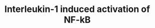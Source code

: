 ---
annotations:
- id: PW:0000003
  parent: signaling pathway
  type: Pathway Ontology
  value: signaling pathway
authors:
- AAR&Co
- Jmelius
- Khanspers
- Egonw
- MaintBot
- Eweitz
description: Interleukin-1 Induced activation of NF-kB through the phosphorylated
  TRAF6/Ajuba/PKCz/SQST1 complex. The pathway is defined by multiple binding steps
  to the TRAF6/Ajuba/PKCz/SQST1 complex. The small arrows constitute a earlier binding.
  After binding occurs the complex is phosphorylated and activates NF-kB. This pathway
  is based on figure 6 from Li et al.
last-edited: 2021-05-23
ndex: 84a721d9-8b67-11eb-9e72-0ac135e8bacf
organisms:
- Homo sapiens
redirect_from:
- /index.php/Pathway:WP3656
- /instance/WP3656
revision: null
schema-jsonld:
- '@context': https://schema.org/
  '@id': https://wikipathways.github.io/pathways/WP3656.html
  '@type': Dataset
  creator:
    '@type': Organization
    name: WikiPathways
  description: Interleukin-1 Induced activation of NF-kB through the phosphorylated
    TRAF6/Ajuba/PKCz/SQST1 complex. The pathway is defined by multiple binding steps
    to the TRAF6/Ajuba/PKCz/SQST1 complex. The small arrows constitute a earlier binding.
    After binding occurs the complex is phosphorylated and activates NF-kB. This pathway
    is based on figure 6 from Li et al.
  keywords:
  - ADP
  - AJUBA
  - ATP
  - IL-1
  - IRAK1
  - NF-KB
  - PKCZ
  - SQSTM1
  - TIFA
  - TRAF6
  - UBC13
  - UEV1A
  license: CC0
  name: Interleukin-1 induced activation of NF-kB
seo: CreativeWork
title: Interleukin-1 induced activation of NF-kB
wpid: WP3656
---